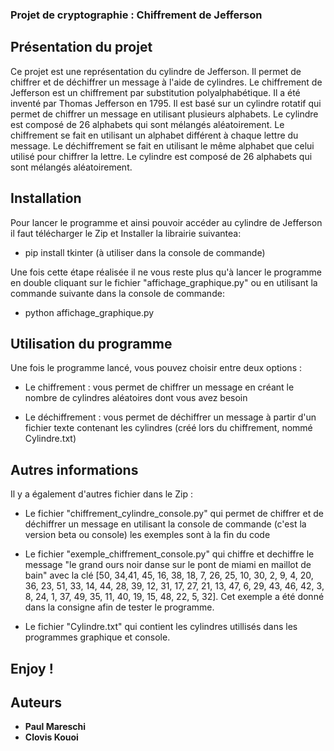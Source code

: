 ### Projet de cryptographie : Chiffrement de Jefferson

## Présentation du projet

Ce projet est une représentation du cylindre de Jefferson. Il permet de chiffrer et de déchiffrer un message à l'aide de cylindres. Le chiffrement de Jefferson est un chiffrement par substitution polyalphabétique. Il a été inventé par Thomas Jefferson en 1795. Il est basé sur un cylindre rotatif qui permet de chiffrer un message en utilisant plusieurs alphabets. Le cylindre est composé de 26 alphabets qui sont mélangés aléatoirement. Le chiffrement se fait en utilisant un alphabet différent à chaque lettre du message. Le déchiffrement se fait en utilisant le même alphabet que celui utilisé pour chiffrer la lettre. Le cylindre est composé de 26 alphabets qui sont mélangés aléatoirement.


## Installation
Pour lancer le programme et ainsi pouvoir accéder au cylindre de Jefferson il faut télécharger le Zip et Installer la librairie suivantea:
- pip install tkinter (à utiliser dans la console de commande)

Une fois cette étape réalisée il ne vous reste plus qu'à lancer le programme en double cliquant sur le fichier "affichage_graphique.py" ou en utilisant la commande suivante dans la console de commande:
- python affichage_graphique.py

## Utilisation du programme

Une fois le programme lancé, vous pouvez choisir entre deux options :
- Le chiffrement : vous permet de chiffrer un message en créant le nombre de cylindres aléatoires dont vous avez besoin

- Le déchiffrement : vous permet de déchiffrer un message à partir d'un fichier texte contenant les cylindres (créé lors du chiffrement, nommé Cylindre.txt)

## Autres informations

Il y a également d'autres fichier dans le Zip :

- Le fichier "chiffrement_cylindre_console.py" qui permet de chiffrer et de déchiffrer un message en utilisant la console de commande (c'est la version beta ou console) les exemples sont à la fin du code

- Le fichier "exemple_chiffrement_console.py" qui chiffre et dechiffre le message "le grand ours noir danse sur le pont de miami en maillot de bain" avec la clé [50, 34,41, 45, 16, 38, 18, 7, 26, 25, 10, 30, 2, 9, 4, 20, 36, 23, 51, 33, 14, 44, 28, 39, 12, 31, 17, 27, 21, 13, 47, 6, 29, 43, 46, 42, 3, 8, 24, 1, 37, 49, 35, 11, 40, 19, 15, 48, 22, 5, 32]. Cet exemple a été donné dans la consigne afin de tester le programme.

- Le fichier "Cylindre.txt" qui contient les cylindres utillisés dans les programmes graphique et console.

## Enjoy !


## Auteurs

- **Paul Mareschi**
- **Clovis Kouoi**